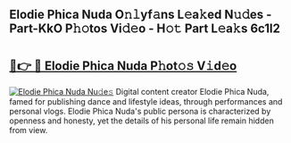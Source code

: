 ## Elodie Phica Nuda O𝚗𝚕yf𝚊ns L𝚎a𝚔ed N𝚞𝚍es - Part-KkO P𝚑𝚘tos Vi𝚍𝚎o - H𝚘𝚝 Part L𝚎a𝚔s 6c1l2

# <h2><a href="http://kf0uff.oniu.top/?m=Elodie+Phica+Nuda">🔗👉 🔴 Elodie Phica Nuda P𝚑ot𝚘𝚜 V𝚒d𝚎o</a></h2>

[![Elodie Phica Nuda Nu𝚍e𝚜](https://i.imgur.com/0qMVB7G.gif)](http://kf0uff.oniu.top/?m=Elodie+Phica+Nuda)
Digital content creator Elodie Phica Nuda, famed for publishing dance and lifestyle ideas, through performances and personal vlogs. Elodie Phica Nuda's public persona is characterized by openness and honesty, yet the details of his personal life remain hidden from view.  
